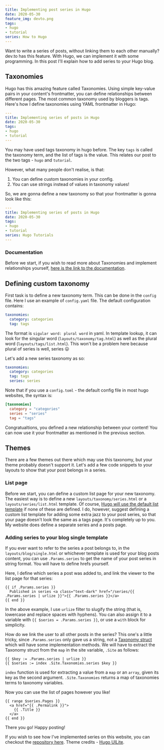 ```yaml
---
title: Implementing post series in Hugo
date: 2020-05-30
feature_img: devto.png
tags:
- hugo
- tutorial
series: How to Hugo
---
```


Want to write a series of posts, without linking them to each other manually? dev.to has this feature. With Hugo, we can implement it with some programming. In this post I'll explain how to add series to your Hugo blog.

## Taxonomies

Hugo has this amazing feature called Taxonomies. Using simple key-value pairs in your content's frontmatter, you can define relationships between different pages. The most common taxonomy used by bloggers is tags. Here's how I define taxonomies using YAML frontmatter in Hugo:

```yaml
---
title: Implementing series of posts in Hugo
date: 2020-05-30
tags:
- hugo
- tutorial
---
```

You may have used tags taxonomy in hugo before. The key `tags` is called the taxonomy term, and the list of tags is the value. This relates our post to the two tags - `hugo` and `tutorial`.

However, what many people don't realise, is that:

1. You can define custom taxonomies in your config.
2. You can use strings instead of values in taxonomy values!

So, we are gonna define a new taxonomy so that your frontmatter is gonna look like this:

```yaml
---
title: Implementing series of posts in Hugo
date: 2020-05-30
tags:
- hugo
- tutorial
series: Hugo Tutorials
---
```

### Documentation

Before we start, if you wish to read more about Taxonomies and implement relationships yourself, [here is the link to the documentation](https://gohugo.io/content-management/taxonomies/).

## Defining custom taxonomy

First task is to define a new taxonomy term. This can be done in the `config` file. Here I use an example of `config.yaml` file. The default configuration contains:

```yaml
taxonomies:
  category: categories
  tag: tags
```

The format is `sigular word: plural word` in yaml. In template lookup, it can look for the singular word (`layouts/taxonomy/tag.html`) as well as the plural word (`layouts/tags/list.html`). This won't be a problem here because plural of series is well, series 😛

Let's add a new series taxonomy as so:

```yaml
taxonomies:
  category: categories
  tag: tags
  series: series
```

Note that if you use a `config.toml` - the default config file in most hugo websites, the syntax is:

```toml
[taxonomies]
  category = "categories"
  series = "series"
  tag = "tags"
```

Congratualtions, you defined a new relationship between your content! You can now use it your frontmatter as mentioned in the previous section.

## Themes

There are a few themes out there which may use this taxonomy, but your theme probably doesn't support it. Let's add a few code snippets to your layouts to show that your post belongs in a series.

### List page

Before we start, you can define a custom list page for your new taxonomy. The easiest way is to define a new `layouts/taxonomy/series.html` or a `layouts/series/list.html` template. Of course, [Hugo will use the default list template](https://gohugo.io/templates/lookup-order/) if none of these are defined. I do, however, suggest defining a custom list template for adding some extra jazz to your post series, so that your page doesn't look the same as a tags page. It's completely up to you. My website does define a separate series and a posts page.

### Adding series to your blog single template

If you ever want to refer to the series a post belongs to, in the `layouts/blog/single.html` or whichever template is used for your blog posts content, you can use `.Params.series` to get the name of your post series in string format. You will have to define hrefs yourself.

Here, I define which series a post was added to, and link the viewer to the list page for that series:

```go-html-template
{{ if .Params.series }}
  Published in series <a class="text-dark" href="/series/{{ .Params.series | urlize }}">{{ .Params.series }}</a>
{{ end }}
```

In the above example, I use `urlize` filter to slugify the string (that is, lowercase and replace spaces with hyphens). You can also assign it to a variable with `{{ $series = .Params.series }}`, or use a `with` block for simplicity.

How do we link the user to all other posts in the series? This one's a little tricky, since `.Params.series` only gave us a string, not a [Taxonomy struct](https://gohugo.io/variables/taxonomy/) which will have some implementation methods. We will have to extract the Taxonomy struct from the `map` in the site variable, `.Site` as follows:

```go-html-template
{{ $key := .Params.series | urlize }}
{{ $series := index .Site.Taxonomies.series $key }}
```

`index` function is used for extracting a value from a `map` or an `array`, given its key as the second argument. `.Site.Taxonomies` returns a map of taxonomies terms to taxonomy variables.

Now you can use the list of pages however you like!

```go-html-template
{{ range $series.Pages }}
  <a href="{{ .Permalink }}">
    {{ .Title }}
  </a>
{{ end }}
```

There you go! Happy posting!

If you wish to see how I've implemented series on this website, you can checkout the [repository here](https://github.com/vixrant/personal-website). Theme credits - [Hugo UILite](https://themes.gohugo.io/hugo-uilite/).
